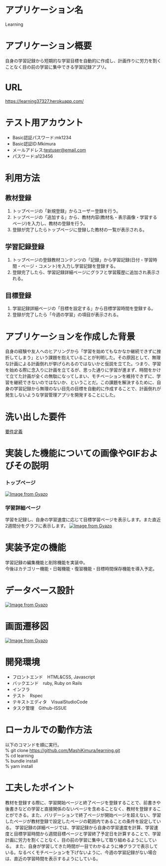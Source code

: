 # アプリケーション名
Learning

# アプリケーション概要
自身の学習記録から短期的な学習目標を自動的に作成し、計画作りに労力を割くことなく目の前の学習に集中できる学習記録アプリ。

# URL
https://learning37327.herokuapp.com/

# テスト用アカウント
- Basic認証パスワード:mk1234
- Basic認証ID:Mkimura
- メールアドレス:testuser@email.com
- パスワード:a123456

# 利用方法
## 教材登録
1. トップページの「新規登録」からユーザー登録を行う。
2. トップページの「追加する」から、教材内容(教材名・表示画像・学習するページ)を入力し、教材の登録を行う。
3. 登録が完了したらトップページに登録した教材の一覧が表示される。

## 学習記録登録
1. トップページの登録教材コンテンツの「記録」から学習記録(日付・学習時間・ページ・コメント)を入力し学習記録を登録する。
2. 登録完了したら、学習記録詳細ページにグラフと学習履歴に追加され表示される。

## 目標登録
1. 学習記録詳細ページの「目標を設定する」から目標学習時間を登録する。
2. 登録が完了したら「今週の学習」の項目が表示される。

# アプリケーションを作成した背景
自身の経験や友人へのヒアリングから「学習を始めてもなかなか継続できずに挫折してしまう」という課題を抱えていることが判明した。その原因として、無理な計画による計画倒れが挙げられるのではないかと仮説を立てた。つまり、学習を始める際に念入りに計画を立てるが、思った通りに学習が進まず、時間をかけて立てた計画が全くの無駄になってしまい、モチベーションを維持できずに、学習を継続できないのではないか、ということだ。この課題を解決するために、自身の学習記録から無理のない目先の目標を自動的に作成することで、計画倒れが発生しないような学習管理アプリを開発することにした。

# 洗い出した要件
[要件定義](https://docs.google.com/spreadsheets/d/1UyGfH1t4Il-dFLrofOh7sJAQpHHodvF2aaoOvmkVfNQ/edit?usp=sharing)
# 実装した機能についての画像やGIFおよびその説明
### トップページ
[![Image from Gyazo](https://i.gyazo.com/872ea563aae0f5b58c5938b1d7e1eec5.png)](https://gyazo.com/872ea563aae0f5b58c5938b1d7e1eec5)
### 学習詳細ページ
学習を記録し、自身の学習速度に応じて目標学習ページを表示します。また直近2週間分をグラフに表示します。
[![Image from Gyazo](https://i.gyazo.com/28e4ad1af56926073e8a3934c6b15ec7.gif)](https://gyazo.com/28e4ad1af56926073e8a3934c6b15ec7)
# 実装予定の機能
学習記録の編集機能と削除機能を実装中。  
今後はカテゴリー機能・日報機能・復習機能・目標時間保存機能を導入予定。
# データベース設計
[![Image from Gyazo](https://i.gyazo.com/3a90cf3c176fc3a880f28453b1d595ee.png)](https://gyazo.com/3a90cf3c176fc3a880f28453b1d595ee)
# 画面遷移図
[![Image from Gyazo](https://i.gyazo.com/d11a764c95fc13eac811b9c43db32cb4.png)](https://gyazo.com/d11a764c95fc13eac811b9c43db32cb4)
# 開発環境
- フロントエンド　HTML&CSS, Javascript
- バックエンド　ruby, Ruby on Rails
- インフラ　
- テスト　Rspec
- テキストエディタ　VisualStudioCode
- タスク管理　Github-ISSUE

# ローカルでの動作方法
以下のコマンドを順に実行。  
% git clone https://github.com/MashiKimura/learning.git  
% cd learning  
% bundle install  
% yarn install

# 工夫したポイント
教材を登録する際に、学習開始ページと終了ページを登録することで、前書きや後書きなどの学習と直接関係のないページを含めることなく、教材を登録することができる。また、バリデーションで終了ページが開始ページを超えない、学習したページが教材登録で設定したページの範囲内であることの条件を設定している。
学習記録の詳細ページでは、学習記録から自身の学習速度を計算、学習速度と目標学習時間から週間目標ページと学習終了予定日を計算することで、学習計画に労力を割くことなく、目の前の学習に集中して取り組めるようにしている。
また、自身が学習してきた時間が一目でわかるように棒グラフで表示している。なるべくモチベーションを下げないように、今週の学習記録がない場合は、直近の学習時間を表示するようにしている。
